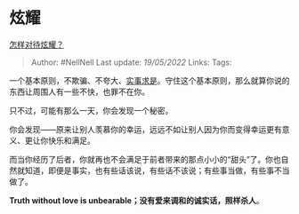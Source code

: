 # 炫耀
[怎样对待炫耀？](https://www.zhihu.com/question/533384071/answer/2490774881)

> Author: #NellNell 
> Last update: *19/05/2022* 
> Links:
> Tags: 

一个基本原则，不欺骗、不夸大、[实事求是](https://www.zhihu.com/search?q=%E5%AE%9E%E4%BA%8B%E6%B1%82%E6%98%AF&search_source=Entity&hybrid_search_source=Entity&hybrid_search_extra=%7B%22sourceType%22%3A%22answer%22%2C%22sourceId%22%3A2490774881%7D)。守住这个基本原则，那么就算你说的东西让周围人有一些不快，也罪不在你。

只不过，可能有那么一天，你会发现一个秘密。

你会发现——原来让别人羡慕你的幸运，远远不如让别人因为你而变得幸运更有意义、更让你快乐和满足。

而当你经历了后者，你就再也不会满足于前者带来的那点小小的“甜头”了。你也自然就知道，即便是事实，也有些话该说，有些话不该说；有些事当做，有些事不当做了。

**Truth without love is unbearable；没有爱来调和的诚实话，照样杀人**。

  
